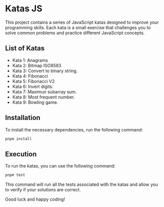 # Katas JS

This project contains a series of JavaScript katas designed to improve your programming skills. Each kata is a small exercise that challenges you to solve common problems and practice different JavaScript concepts.

## List of Katas
- Kata 1: Anagrams
- Kata 2: Bitmap ISO8583
- Kata 3: Convert to binary string.
- Kata 4: Fibonacci
- Kata 5: Fibonacci V2
- Kata 6: Invert digits.
- Kata 7: Maximun subarray sum. 
- Kata 8: Most frequent number.
- Kata 9: Bowling game.

## Installation

To install the necessary dependencies, run the following command:

```bash
pnpm install
```

## Execution

To run the katas, you can use the following command:

```bash
pnpm test
```

This command will run all the tests associated with the katas and allow you to verify if your solutions are correct.

Good luck and happy coding!